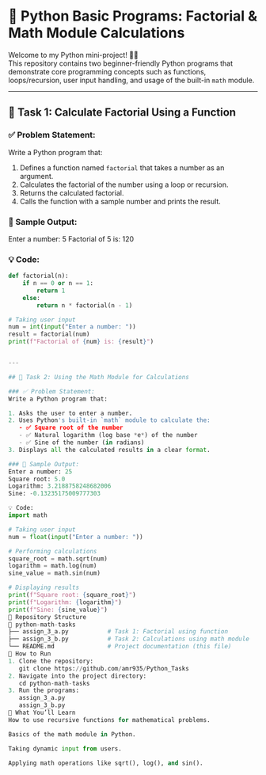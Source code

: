 # 🐍 Python Basic Programs: Factorial & Math Module Calculations

Welcome to my Python mini-project! 👨‍💻  
This repository contains two beginner-friendly Python programs that demonstrate core programming concepts such as functions, loops/recursion, user input handling, and usage of the built-in `math` module.

---

## 📌 Task 1: Calculate Factorial Using a Function

### ✅ Problem Statement:
Write a Python program that:

1. Defines a function named `factorial` that takes a number as an argument.
2. Calculates the factorial of the number using a loop or recursion.
3. Returns the calculated factorial.
4. Calls the function with a sample number and prints the result.

### 🔁 Sample Output:

Enter a number: 5
Factorial of 5 is: 120


### 💡 Code:

```python
def factorial(n):
    if n == 0 or n == 1:
        return 1
    else:
        return n * factorial(n - 1)

# Taking user input
num = int(input("Enter a number: "))
result = factorial(num)
print(f"Factorial of {num} is: {result}")


---

## 📌 Task 2: Using the Math Module for Calculations

### ✅ Problem Statement:
Write a Python program that:

1. Asks the user to enter a number.
2. Uses Python's built-in `math` module to calculate the:
   - ✅ Square root of the number
   - ✅ Natural logarithm (log base *e*) of the number
   - ✅ Sine of the number (in radians)
3. Displays all the calculated results in a clear format.

### 🔁 Sample Output:
Enter a number: 25
Square root: 5.0
Logarithm: 3.2188758248682006
Sine: -0.13235175009777303

💡 Code:
import math

# Taking user input
num = float(input("Enter a number: "))

# Performing calculations
square_root = math.sqrt(num)
logarithm = math.log(num)
sine_value = math.sin(num)

# Displaying results
print(f"Square root: {square_root}")
print(f"Logarithm: {logarithm}")
print(f"Sine: {sine_value}")
📂 Repository Structure
📁 python-math-tasks
├── assign_3_a.py           # Task 1: Factorial using function
├── assign_3_b.py           # Task 2: Calculations using math module
└── README.md               # Project documentation (this file)
🚀 How to Run
1. Clone the repository:
   git clone https://github.com/amr935/Python_Tasks
2. Navigate into the project directory:
   cd python-math-tasks
3. Run the programs:
   assign_3_a.py
   assign_3_b.py
🎯 What You’ll Learn
How to use recursive functions for mathematical problems.

Basics of the math module in Python.

Taking dynamic input from users.

Applying math operations like sqrt(), log(), and sin().

